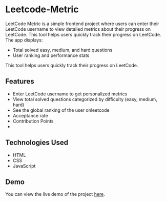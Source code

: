 # Leetcode-Metric
LeetCode Metric is a simple frontend project where users can enter their LeetCode username to view detailed metrics about their progress on LeetCode. This tool helps users quickly track their progress on LeetCode. The app displays:
- Total solved easy, medium, and hard questions
- User ranking and performance stats

This tool helps users quickly track their progress on LeetCode.

## Features
- Enter LeetCode username to get personalized metrics
- View total solved questions categorized by difficulty (easy, medium, hard)
- See the global ranking of the user onleetcode
- Acceptance rate
- Contribution Points
- 
## Technologies Used
- HTML
- CSS
- JavaScript

## Demo
You can view the live demo of the project [here](https://.github.io/Leetcode-Metric/).
